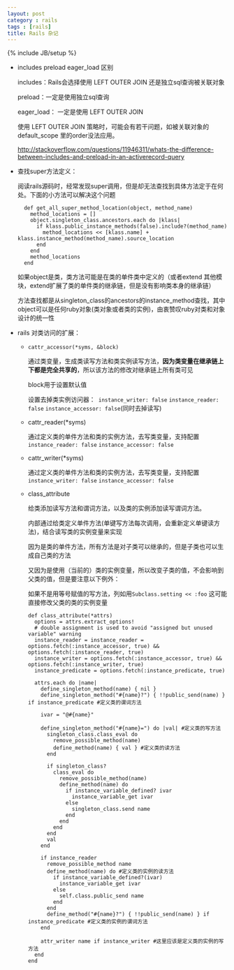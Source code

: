 ```yaml
---
layout: post
category : rails
tags : [rails]
title: Rails 杂记
---
```

{% include JB/setup %}

* includes preload eager_load 区别

  includes：Rails会选择使用 LEFT OUTER JOIN 还是独立sql查询被关联对象

  preload：一定是使用独立sql查询

  eager_load： 一定是使用 LEFT OUTER JOIN 

  使用 LEFT OUTER JOIN 策略时，可能会有若干问题，如被关联对象的default_scope 里的order没法应用。

  <http://stackoverflow.com/questions/11946311/whats-the-difference-between-includes-and-preload-in-an-activerecord-query>

* 查找super方法定义：

  阅读rails源码时，经常发现super调用，但是却无法查找到具体方法定于在何处。下面的小方法可以解决这个问题


        def get_all_super_method_location(object, method_name)
          method_locations = []
          object.singleton_class.ancestors.each do |klass|
            if klass.public_instance_methods(false).include?(method_name)
              method_locations << [klass.name] + klass.instance_method(method_name).source_location
            end
          end
          method_locations
        end


  如果object是类，类方法可能是在类的单件类中定义的（或者extend 其他模块，extend扩展了类的单件类的继承链，但是没有影响类本身的继承链）

  方法查找都是从singleton_class的ancestors的instance_method查找，其中object可以是任何ruby对象(类对象或者类的实例)，由衷赞叹ruby对类和对象设计的统一性

* rails 对类访问的扩展：

  * `cattr_accessor(*syms, &block)`

      通过类变量，生成类读写方法和类实例读写方法，**因为类变量在继承链上下都是完全共享的**，所以该方法的修改对继承链上所有类可见

      block用于设置默认值

      设置去掉类实例访问器：` instance_writer: false` `instance_reader: false` `instance_accessor: false`(同时去掉读写)

  * cattr_reader(*syms)

    通过定义类的单件方法和类的实例方法，去写类变量，支持配置`instance_reader: false` `instance_accessor: false`

  * cattr_writer(*syms)

    通过定义类的单件方法和类的实例方法，去写类变量，支持配置`instance_writer: false` `instance_accessor: false`

  * class_attribute

    给类添加读写方法和谓词方法，以及类的实例添加读写谓词方法。
    
    内部通过给类定义单件方法(单键写方法每次调用，会重新定义单键读方法)，结合读写类的实例变量来实现

    因为是类的单件方法，所有方法是对子类可以继承的，但是子类也可以生成自己类的方法

    又因为是使用（当前的）类的实例变量，所以改变子类的值，不会影响到父类的值，但是要注意以下例外：

    如果不是用等号赋值的写方法，列如用`Subclass.setting << :foo` 这可能直接修改父类的类的实例变量

        def class_attribute(*attrs)
          options = attrs.extract_options!
          # double assignment is used to avoid "assigned but unused variable" warning
          instance_reader = instance_reader = options.fetch(:instance_accessor, true) && options.fetch(:instance_reader, true)
          instance_writer = options.fetch(:instance_accessor, true) && options.fetch(:instance_writer, true)
          instance_predicate = options.fetch(:instance_predicate, true)

          attrs.each do |name|
            define_singleton_method(name) { nil }
            define_singleton_method("#{name}?") { !!public_send(name) } if instance_predicate #定义类的谓词方法

            ivar = "@#{name}"

            define_singleton_method("#{name}=") do |val| #定义类的写方法
              singleton_class.class_eval do
                remove_possible_method(name)
                define_method(name) { val } #定义类的读方法
              end

              if singleton_class?
                class_eval do
                  remove_possible_method(name)
                  define_method(name) do
                    if instance_variable_defined? ivar
                      instance_variable_get ivar
                    else
                      singleton_class.send name
                    end
                  end
                end
              end
              val
            end

            if instance_reader
              remove_possible_method name
              define_method(name) do #定义类的实例的读方法
                if instance_variable_defined?(ivar)
                  instance_variable_get ivar
                else
                  self.class.public_send name
                end
              end
              define_method("#{name}?") { !!public_send(name) } if instance_predicate #定义类的实例的谓词方法
            end

            attr_writer name if instance_writer #这里应该是定义类的实例的写方法
          end
        end    
